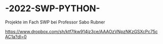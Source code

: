 # -2022-SWP-PYTHON-
Projekte im Fach SWP bei Professor Sabo Rubner

https://www.dropbox.com/sh/ktf7lkw914jz3ce/AAAOzVNpzNKzGSXcPc75cAC1a?dl=0
